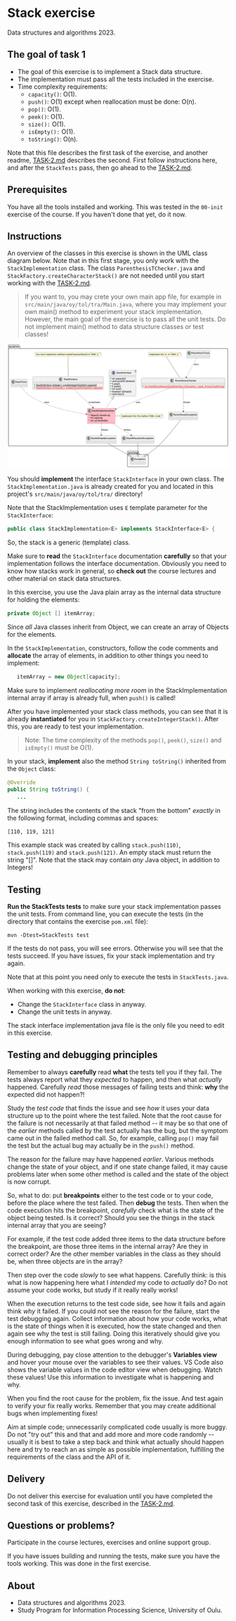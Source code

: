 # Stack exercise

Data structures and algorithms 2023.

## The goal of task 1

* The goal of this exercise is to implement a Stack data structure.
* The implementation must pass all the tests included in the exercise.
* Time complexity requirements:
  * `capacity()`: O(1).
  * `push()`: O(1) except when reallocation must be done: O(n).
  * `pop()`: O(1).
  * `peek()`: O(1).
  * `size():` O(1).
  * `isEmpty():` O(1).
  * `toString()`: O(n).

Note that this file describes the first task of the exercise, and another readme, [TASK-2.md](TASK-2.md) describes the second. First follow instructions here, and after the `StackTests` pass, then go ahead to the [TASK-2.md](TASK-2.md).

## Prerequisites

You have all the tools installed and working. This was tested in the `00-init` exercise of the course. If you haven't done that yet, do it now.

## Instructions

An overview of the classes in this exercise is shown in the UML class diagram below. Note that in this first stage, you only work with the `StackImplementation` class. The class `ParenthesisTChecker.java` and `StackFactory.createCharacterStack()` are not needed until you start working with the [TASK-2.md](TASK-2.md).

> If you want to, you may crete your own main app file, for example in `src/main/java/oy/tol/tra/Main.java`, where you may implement your own main() method to experiment your stack implementation. However, the main goal of the exercise is to pass all the unit tests. Do not implement main() method to data structure classes or test classes!

![UML class diagram](classes.png)

You should **implement** the interface `StackInterface` in your own class. The `StackImplementation.java` is already created for you and located in this project's `src/main/java/oy/tol/tra/` directory!

Note that the StackImplementation uses `E` template parameter for the `StackInterface`:

```Java
public class StackImplementation<E> implements StackInterface<E> {
```

So, the stack is a generic (template) class.

Make sure to **read** the `StackInterface` documentation **carefully** so that your implementation follows the interface documentation. Obviously you need to know how stacks work in general, so **check out** the course lectures and other material on stack data structures.

In this exercise, you use the Java plain array as the internal data structure for holding the elements:

```Java
private Object [] itemArray;
```

Since *all* Java classes inherit from Object, we can create an array of Objects for the elements.

In the `StackImplementation`, constructors, follow the code comments and **allocate** the array of elements, in addition to other things you need to implement:

```Java
   itemArray = new Object[capacity];
```

Make sure to implement *reallocating more room* in the StackImplementation internal array if array is already full, when `push()` is called!

After you have implemented your stack class methods, you can see that it is already **instantiated** for you in `StackFactory.createIntegerStack()`. After this, you are ready to test your implementation.

> Note: The time complexity of the methods `pop()`, `peek()`, `size()` and `isEmpty()` must be O(1).

In your stack, **implement** also the method `String toString()` inherited from the  `Object` class:

```Java
@Override
public String toString() {
   ...
```

The string includes the contents of the stack "from the bottom" *exactly* in the following format, including commas and spaces:

```text
[110, 119, 121]
```

This example stack was created by calling `stack.push(110)`, `stack.push(119)` and `stack.push(121)`. An empty stack must return the string "[]". Note that the stack may contain *any* Java object, in addition to Integers!


## Testing

**Run the StackTests tests** to make sure your stack implementation passes the unit tests. From command line, you can execute the tests (in the directory that contains the exercise `pom.xml` file):

```shell
mvn -Dtest=StackTests test
```

If the tests do not pass, you will see errors. Otherwise you will see that the tests succeed. If you have issues, fix your stack implementation and try again.

<!--Course demonstrations show how to execute the tests from Visual Studio Code.-->
Note that at this point you need only to execute the tests in `StackTests.java`.

When working with this exercise, **do not**:

* Change the `StackInterface` class in anyway.
* Change the unit tests in anyway.

The stack interface implementation java file is the only file you need to edit in this exercise.

## Testing and debugging principles

Remember to always **carefully** read **what** the tests tell you if they fail. The tests always report what they *expected* to happen, and then what *actually* happened. Carefully *read* those messages of failing tests and think: **why** the expected did not happen?!

Study the *test code* that finds the issue and see *how* it uses your data structure up to the point where the test failed. Note that the root cause for the failure is not necessarily at that failed method -- it may be so that one of the *earlier* methods called by the test actually has the bug, but the symptom came out in the failed method call. So, for example, calling `pop()` may fail the test but the actual bug may actually be in the `push()` method.

The reason for the failure may have happened *earlier*. Various methods change the state of your object, and if one state change failed, it may cause problems later when some other method is called and the state of the object is now corrupt.

So, what to do: put **breakpoints** either to the test code or to your code, before the place where the test failed. Then **debug** the tests. Then when the code execution hits the breakpoint, *carefully* check what is the state of the object being tested. Is it correct? Should you see the things in the stack internal array that you are seeing?

For example, if the test code added three items to the data structure before the breakpoint, are those three items in the internal array? Are they in correct order? Are the other member variables in the class as they should be, when three objects are in the array?

Then step over the code *slowly* to see what happens. Carefully think: is this what is now happening here what I *intended* my code to *actually* do? Do not assume your code works, but study if it really really works!

When the execution returns to the test code side, see how it fails and again think *why* it failed. If you could not see the reason for the failure, start the test debugging again. Collect information about how your code works, what is the state of things when it is executed, how the state changed and then again see why the test is still failing. Doing this iteratively should give you enough information to see what goes wrong and why.

During debugging, pay close attention to the debugger's **Variables view** and hover your mouse over the variables to see their values. VS Code also shows the variable values in the code editor view when debugging. Watch these values! Use this information to investigate what is happening and why.

When you find the root cause for the problem, fix the issue. And test again to verify your fix really works. Remember that you may create additional bugs when implementing fixes!

Aim at simple code; unnecessarily complicated code usually is more buggy. Do not "try out" this and that and add more and more code randomly -- usually it is best to take a step back and think what actually should happen here and try to reach an as simple as possible implementation, fulfilling the requirements of the class and the API of it.

## Delivery

Do not deliver this exercise for evaluation until you have completed the second task of this exercise, described in the [TASK-2.md](TASK-2.md).

## Questions or problems?

Participate in the course lectures, exercises and online support group.

If you have issues building and running the tests, make sure you have the tools working. This was done in the first exercise.

## About

* Data structures and algorithms 2023.
* Study Program for Information Processing Science, University of Oulu.
